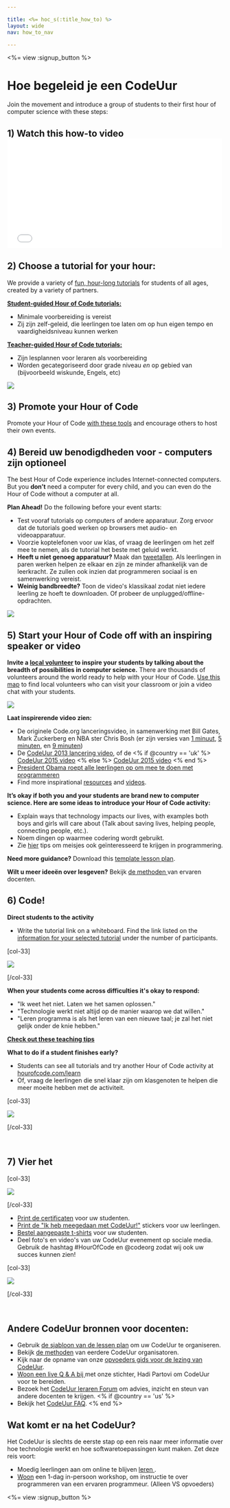 ```yaml
---

title: <%= hoc_s(:title_how_to) %>
layout: wide
nav: how_to_nav

---
```


<%= view :signup_button %>

# Hoe begeleid je een CodeUur

Join the movement and introduce a group of students to their first hour of computer science with these steps:

## 1) Watch this how-to video <iframe width="500" height="255" src="//www.youtube.com/embed/SrnvvWDm73k" frameborder="0" allowfullscreen></iframe>
## 2) Choose a tutorial for your hour:

We provide a variety of [fun, hour-long tutorials](<%= resolve_url('/learn') %>) for students of all ages, created by a variety of partners.

**[Student-guided Hour of Code tutorials:](<%= resolve_url('/learn') %>)**

  * Minimale voorbereiding is vereist
  * Zij zijn zelf-geleid, die leerlingen toe laten om op hun eigen tempo en vaardigheidsniveau kunnen werken

**[Teacher-guided Hour of Code tutorials:](<%= resolve_url('https://code.org/educate/teacher-led') %>)**

  * Zijn lesplannen voor leraren als voorbereiding
  * Worden gecategoriseerd door grade niveau *en* op gebied van (bijvoorbeeld wiskunde, Engels, etc)

[![](/images/fit-700/tutorials.png)](<%= resolve_url('/learn') %>)

## 3) Promote your Hour of Code

Promote your Hour of Code [with these tools](<%= resolve_url('/promote') %>) and encourage others to host their own events.

## 4) Bereid uw benodigdheden voor - computers zijn optioneel

The best Hour of Code experience includes Internet-connected computers. But you **don’t** need a computer for every child, and you can even do the Hour of Code without a computer at all.

**Plan Ahead!** Do the following before your event starts:

  * Test vooraf tutorials op computers of andere apparatuur. Zorg ervoor dat de tutorials goed werken op browsers met audio- en videoapparatuur.
  * Voorzie koptelefonen voor uw klas, of vraag de leerlingen om het zelf mee te nemen, als de tutorial het beste met geluid werkt.
  * **Heeft u niet genoeg apparatuur?** Maak dan [tweetallen](https://www.youtube.com/watch?v=vgkahOzFH2Q). Als leerlingen in paren werken helpen ze elkaar en zijn ze minder afhankelijk van de leerkracht. Ze zullen ook inzien dat programmeren sociaal is en samenwerking vereist.
  * **Weinig bandbreedte?** Toon de video's klassikaal zodat niet iedere leerling ze hoeft te downloaden. Of probeer de unplugged/offline-opdrachten.

![](/images/fit-350/group_ipad.jpg)

## 5) Start your Hour of Code off with an inspiring speaker or video

**Invite a [local volunteer](https://code.org/volunteer/local) to inspire your students by talking about the breadth of possibilities in computer science.** There are thousands of volunteers around the world ready to help with your Hour of Code. [Use this map](https://code.org/volunteer/local) to find local volunteers who can visit your classroom or join a video chat with your students.

[![](/images/fit-300/volunteer-map.png)](<%= resolve_url('https://code.org/volunteer/local') %>)

**Laat inspirerende video zien:**

  * De originele Code.org lanceringsvideo, in samenwerking met Bill Gates, Mark Zuckerberg en NBA ster Chris Bosh (er zijn versies van [1 minuut](https://www.youtube.com/watch?v=qYZF6oIZtfc), [5 minuten](https://www.youtube.com/watch?v=nKIu9yen5nc), en [9 minuten](https://www.youtube.com/watch?v=dU1xS07N-FA))
  * De [CodeUur 2013 lancering video](https://www.youtube.com/watch?v=FC5FbmsH4fw), of de <% if @country == 'uk' %> [CodeUur 2015 video](https://www.youtube.com/watch?v=7L97YMYqLHc) <% else %> [CodeUur 2015 video](https://www.youtube.com/watch?v=7L97YMYqLHc) <% end %>
  * [President Obama roept alle leerlingen op om mee te doen met programmeren](https://www.youtube.com/watch?v=6XvmhE1J9PY)
  * Find more inspirational [resources](<%= resolve_url('https://code.org/inspire') %>) and [videos](https://www.youtube.com/playlist?list=PLzdnOPI1iJNfpD8i4Sx7U0y2MccnrNZuP).

**It’s okay if both you and your students are brand new to computer science. Here are some ideas to introduce your Hour of Code activity:**

  * Explain ways that technology impacts our lives, with examples both boys and girls will care about (Talk about saving lives, helping people, connecting people, etc.).
  * Noem dingen op waarmee codering wordt gebruikt.
  * Zie [hier](<%= resolve_url('https://code.org/girls') %>) tips om meisjes ook geïnteresseerd te krijgen in programmering.

**Need more guidance?** Download this [template lesson plan](/files/EducatorHourofCodeLessonPlanOutline.docx).

**Wilt u meer ideeën over lesgeven?** Bekijk [ de methoden ](http://www.slideshare.net/TeachCode/hour-of-code-best-practices-for-successful-educators-51273466) van ervaren docenten.

## 6) Code!

**Direct students to the activity**

  * Write the tutorial link on a whiteboard. Find the link listed on the [information for your selected tutorial](<%= resolve_url('/learn') %>) under the number of participants.

[col-33]

![](/images/fit-300/group_ar.jpg)

[/col-33]

**When your students come across difficulties it's okay to respond:**

  * "Ik weet het niet. Laten we het samen oplossen."
  * "Technologie werkt niet altijd op de manier waarop we dat willen."
  * "Leren programma is als het leren van een nieuwe taal; je zal het niet gelijk onder de knie hebben."

**[Check out these teaching tips](http://www.code.org/files/CSTT_IntroducingCS.PDF)**

**What to do if a student finishes early?**

  * Students can see all tutorials and try another Hour of Code activity at [hourofcode.com/learn](<%= resolve_url('/learn') %>)
  * Of, vraag de leerlingen die snel klaar zijn om klasgenoten te helpen die meer moeite hebben met de activiteit.

[col-33]

![](/images/fit-250/highschoolgirls.jpeg)

[/col-33]

<p style="clear:both">
  &nbsp;
</p>

## 7) Vier het

[col-33]

![](/images/fit-300/boy-certificate.jpg)

[/col-33]

  * [Print de certificaten](<%= resolve_url('https://code.org/certificates') %>) voor uw studenten.
  * [Print de "Ik heb meegedaan met CodeUur!"](<%= resolve_url('/promote/resources#stickers') %>) stickers voor uw leerlingen.
  * [Bestel aangepaste t-shirts](http://blog.code.org/post/132608499493/hour-of-code-shirts-and-more) voor uw studenten.
  * Deel foto's en video's van uw CodeUur evenement op sociale media. Gebruik de hashtag #HourOfCode en @codeorg zodat wij ook uw succes kunnen zien!

[col-33]

![](/images/fit-260/highlight-certificates.jpg)

[/col-33]

<p style="clear:both">
  &nbsp;
</p>

## Andere CodeUur bronnen voor docenten:

  * Gebruik [de sjabloon van de lessen plan](/files/EducatorHourofCodeLessonPlanOutline.docx) om uw CodeUur te organiseren.
  * Bekijk [de methoden](http://www.slideshare.net/TeachCode/hour-of-code-best-practices-for-successful-educators-51273466) van eerdere CodeUur organisatoren. 
  * Kijk naar de opname van onze [ opvoeders gids voor de lezing van CodeUur](https://youtu.be/EJeMeSW2-Mw).
  * [Woon een live Q & A bij ](http://www.eventbrite.com/e/ask-your-final-questions-and-prepare-for-the-2015-hour-of-code-with-codeorg-founder-hadi-partovi-tickets-17987437911) met onze stichter, Hadi Partovi om CodeUur voor te bereiden.
  * Bezoek het [CodeUur leraren Forum](http://forum.code.org/c/plc/hour-of-code) om advies, inzicht en steun van andere docenten te krijgen. <% if @country == 'us' %>
  * Bekijk het [CodeUur FAQ](https://support.code.org/hc/en-us/categories/200147083-Hour-of-Code). <% end %>

## Wat komt er na het CodeUur?

Het CodeUur is slechts de eerste stap op een reis naar meer informatie over hoe technologie werkt en hoe softwaretoepassingen kunt maken. Zet deze reis voort:

  * Moedig leerlingen aan om online te blijven [leren ](<%= resolve_url('https://code.org/learn/beyond') %>).
  * [Woon](<%= resolve_url('https://code.org/professional-development-workshops') %>) een 1-dag in-persoon workshop, om instructie te over programmeren van een ervaren programmeur. (Alleen VS opvoeders)

<%= view :signup_button %>